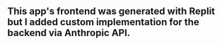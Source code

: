 ## This app's frontend was generated with Replit but I added custom implementation for the backend via Anthropic API.
